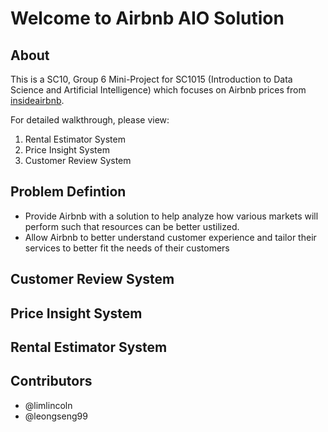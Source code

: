 # Welcome to Airbnb AIO Solution
## About

This is a SC10, Group 6 Mini-Project for SC1015 (Introduction to Data Science and Artificial Intelligence) which focuses on Airbnb prices from [insideairbnb](http://insideairbnb.com/get-the-data/).

For detailed walkthrough, please view:
1. Rental Estimator System
3. Price Insight System
4. Customer Review System


## Problem Defintion
- Provide Airbnb with a solution to help analyze how various markets will perform such that resources can be better ustilized.
- Allow Airbnb to better understand customer experience and tailor their services to better fit the needs of their customers


## Customer Review System

## Price Insight System

## Rental Estimator System


## Contributors
- @limlincoln
- @leongseng99
